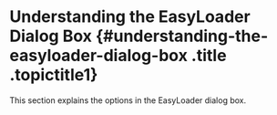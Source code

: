 Understanding the EasyLoader Dialog Box {#understanding-the-easyloader-dialog-box .title .topictitle1}
=======================================

This section explains the options in the <span class="keyword wintitle">EasyLoader</span> dialog box.
